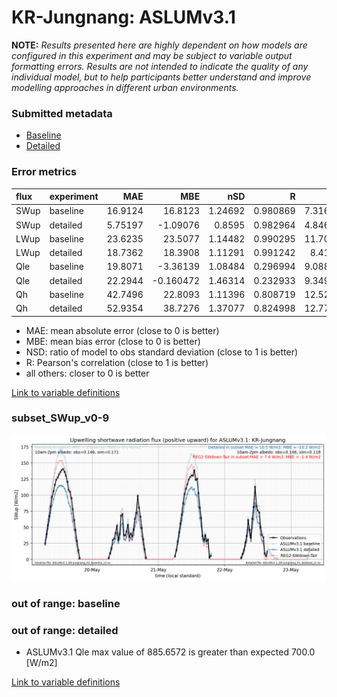 # KR-Jungnang: ASLUMv3.1

**NOTE:** *Results presented here are highly dependent on how models are configured in this experiment and may be subject to variable output formatting errors. Results are not intended to indicate the quality of any individual model, but to help participants better understand and improve modelling approaches in different urban environments.*

### Submitted metadata

- [Baseline](ASLUMv3.1_KR-Jungnang_baseline_attrs.md)
- [Detailed](ASLUMv3.1_KR-Jungnang_detailed_attrs.md)

### Error metrics

| flux   | experiment   |      MAE |       MBE |     nSD |        R |      5th |      95th |     RMSE |    cRMSE |      AMBE |     1-nSD |        1-R |   nSkewness |   nKurtosis |   Overlap |
|:-------|:-------------|---------:|----------:|--------:|---------:|---------:|----------:|---------:|---------:|----------:|----------:|-----------:|------------:|------------:|----------:|
| SWup   | baseline     | 16.9124  | 16.8123   | 1.24692 | 0.980869 |  7.31629 |  34.731   | 19.9934  | 0.329665 | 16.8123   | 0.246917  | 0.0191314  |   0.204064  |   0.0803939 |  0.160558 |
| SWup   | detailed     |  5.75197 | -1.09076  | 0.8595  | 0.982964 |  4.84627 |   8.33643 |  7.34882 | 0.221415 |  1.09076  | 0.140501  | 0.0170359  |   0.0494278 |   0.0794725 |  0.122809 |
| LWup   | baseline     | 23.6235  | 23.5077   | 1.14482 | 0.990295 | 11.7098  |  43.6702  | 27.4043  | 0.207832 | 23.5077   | 0.144823  | 0.0097047  |   0.354275  |   0.0508843 |  0.136573 |
| LWup   | detailed     | 18.7362  | 18.3908   | 1.11291 | 0.991242 |  8.4141  |  32.944   | 22.0525  | 0.179564 | 18.3908   | 0.112914  | 0.00875787 |   0.163659  |   0.0263755 |  0.117061 |
| Qle    | baseline     | 19.8071  | -3.36139  | 1.08484 | 0.296994 |  9.08815 |   7.97294 | 35.4073  | 1.23794  |  3.36139  | 0.0848377 | 0.703006   |   1.75609   |   2.77106   |  0.301944 |
| Qle    | detailed     | 22.2944  | -0.160472 | 1.46314 | 0.232933 |  9.34976 |   9.07587 | 44.6501  | 1.56817  |  0.160472 | 0.463135  | 0.767067   |   1.80445   |   2.4464    |  0.291313 |
| Qh     | baseline     | 42.7496  | 22.8093   | 1.11396 | 0.808719 | 12.5272  |  50.6996  | 55.6758  | 0.662683 | 22.8093   | 0.113961  | 0.191281   |   0.0638785 |   0.0375713 |  0.217037 |
| Qh     | detailed     | 52.9354  | 38.7276   | 1.37077 | 0.824998 | 12.7746  | 109.678   | 71.5924  | 0.785649 | 38.7276   | 0.370765  | 0.175002   |   0.0717314 |   0.143799  |  0.244744 |

 - MAE: mean absolute error (close to 0 is better)
 - MBE: mean bias error (close to 0 is better)
 - NSD: ratio of model to obs standard deviation (close to 1 is better)
 - R: Pearson's correlation (close to 1 is better)
 - all others: closer to 0 is better

[Link to variable definitions](../modelattrs/variable_definitions.md)

### <a name="subset_swup_v0-9"></a>subset_SWup_v0-9
[![ASLUMv3.1_KR-Jungnang_subset_SWup_v0-9.png](ASLUMv3.1_KR-Jungnang_subset_SWup_v0-9.png)](ASLUMv3.1_KR-Jungnang_subset_SWup_v0-9.png)

### out of range: baseline


### out of range: detailed

 - ASLUMv3.1 Qle max value of 885.6572 is greater than expected 700.0 [W/m2]


[Link to variable definitions](../modelattrs/variable_definitions.md)

